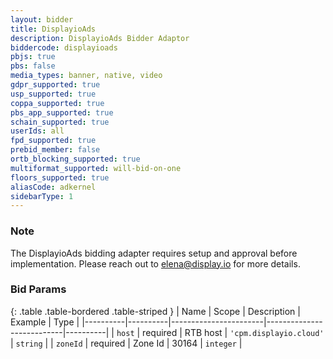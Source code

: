 ```yaml
---
layout: bidder
title: DisplayioAds
description: DisplayioAds Bidder Adaptor
biddercode: displayioads
pbjs: true
pbs: false
media_types: banner, native, video
gdpr_supported: true
usp_supported: true
coppa_supported: true
pbs_app_supported: true
schain_supported: true
userIds: all
fpd_supported: true
prebid_member: false
ortb_blocking_supported: true
multiformat_supported: will-bid-on-one
floors_supported: true
aliasCode: adkernel
sidebarType: 1
---
```


### Note

The DisplayioAds bidding adapter requires setup and approval before implementation. Please reach out to <elena@display.io> for more details.

### Bid Params

{: .table .table-bordered .table-striped }
| Name     | Scope    | Description           | Example                   | Type     |
|----------|----------|-----------------------|---------------------------|----------|
| `host`   | required | RTB host | `'cpm.displayio.cloud'` | `string` |
| `zoneId` | required | Zone Id           | 30164                 | `integer` |
